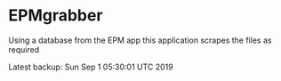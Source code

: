 # EPMgrabber
Using a database from the EPM app this application scrapes the files as required


Latest backup: Sun Sep 1 05:30:01 UTC 2019
